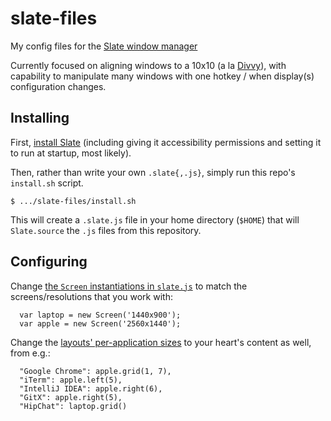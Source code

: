# slate-files

My config files for the [Slate window manager](https://github.com/jigish/slate)

Currently focused on aligning windows to a 10x10 (a la [Divvy](http://mizage.com/divvy/)), with capability to manipulate many windows with one hotkey / when display(s) configuration changes.

## Installing

First, [install Slate](https://github.com/jigish/slate#installing-slate) (including giving it accessibility permissions and setting it to run at startup, most likely).

Then, rather than write your own `.slate{,.js}`, simply run this repo's `install.sh` script.

    $ .../slate-files/install.sh

This will create a `.slate.js` file in your home directory (`$HOME`) that will `Slate.source` the `.js` files from this repository.


## Configuring
Change [the `Screen` instantiations in `slate.js`](https://github.com/ryan-williams/slate-files/blob/master/slate.js#L2) to match the screens/resolutions that you work with:

      var laptop = new Screen('1440x900');
      var apple = new Screen('2560x1440');

Change the [layouts' per-application sizes](https://github.com/ryan-williams/slate-files/blob/master/slate.js#L22) to your heart's content as well, from e.g.:

      "Google Chrome": apple.grid(1, 7),
      "iTerm": apple.left(5),
      "IntelliJ IDEA": apple.right(6),
      "GitX": apple.right(5),
      "HipChat": laptop.grid()
